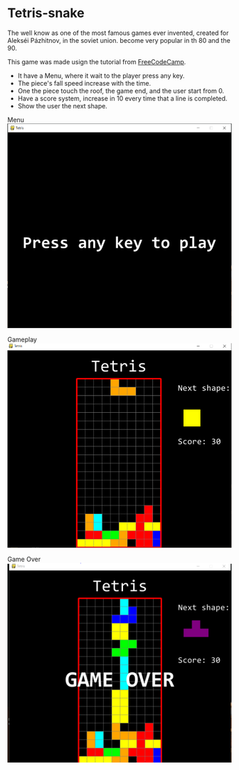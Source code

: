 # Tetris-snake
The well know as one of the most famous games ever invented, created for  Alekséi Pázhitnov, in the soviet union. become very popular in th 80
and the 90.

This game was made usign the tutorial from [FreeCodeCamp](https://www.youtube.com/watch?v=XGf2GcyHPhc&list=PLxQEvYh-BWSAE2UioFHUBO_8W-IYu20dM&index=34&t=15222shttps://www.google.com).

- It have a Menu, where it wait to the player press any key.
- The piece's fall speed increase with the time.
- One the piece touch the roof, the game end, and the user start from 0.
- Have a score system, increase in 10 every time that a line is completed.
- Show the user the next shape.

Menu
![Start Menu](https://github.com/gerosantacruz/Tetris-python/blob/master/img/inicio_tetris.PNG)

Gameplay
![Game](https://github.com/gerosantacruz/Tetris-python/blob/master/img/Juegoi_tetris.PNG)

Game Over
![Game Over](https://github.com/gerosantacruz/Tetris-python/blob/master/img/GO_Tretis.PNG)

